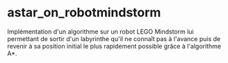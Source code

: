 # astar_on_robotmindstorm
Implémentation d'un algorithme sur un robot LEGO Mindstorm lui permettant de sortir d'un labyrinthe qu'il ne connaît pas à l'avance puis de revenir à sa position initial le plus rapidement possible grâce à l'algorithme A*.
